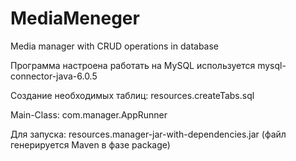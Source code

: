 # MediaMeneger
Media manager with CRUD operations in database

Программа настроена работать на MySQL
используется mysql-connector-java-6.0.5

Создание необходимых таблиц: resources.createTabs.sql

Main-Class: com.manager.AppRunner

Для запуска: resources.manager-jar-with-dependencies.jar (файл генерируется Maven в фазе package)
